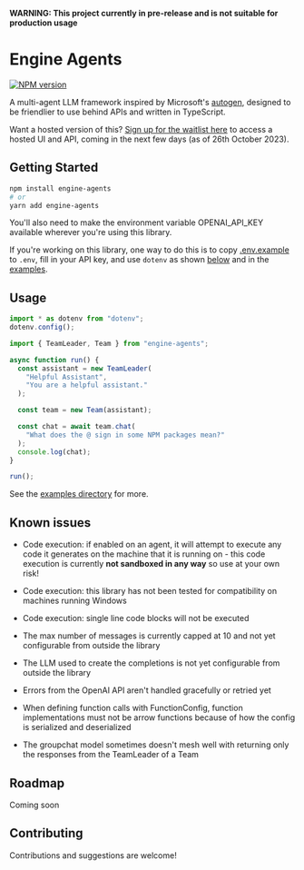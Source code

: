 **WARNING: This project currently in pre-release and is not suitable for production usage**

# Engine Agents

[![NPM version](https://img.shields.io/npm/v/engine-agents)](https://npmjs.org/package/openai/engine-agents)

A multi-agent LLM framework inspired by Microsoft's [autogen](https://github.com/microsoft/autogen),
designed to be friendlier to use behind APIs and written in TypeScript.

Want a hosted version of this? [Sign up for the waitlist here](https://share-eu1.hsforms.com/1s6stLQg1SqqSJzRjF-xOBg2b9ek1)
to access a hosted UI and API, coming in the next few days (as of 26th October 2023).

## Getting Started

```bash
npm install engine-agents
# or
yarn add engine-agents
```

You'll also need to make the environment variable OPENAI_API_KEY available wherever you're
using this library.

If you're working on this library, one way to do this is to copy [.env.example](./.env.example) to `.env`,
fill in your API key, and use `dotenv` as shown [below](#usage) and in the [examples](./examples/).

## Usage

```typescript
import * as dotenv from "dotenv";
dotenv.config();

import { TeamLeader, Team } from "engine-agents";

async function run() {
  const assistant = new TeamLeader(
    "Helpful Assistant",
    "You are a helpful assistant."
  );

  const team = new Team(assistant);

  const chat = await team.chat(
    "What does the @ sign in some NPM packages mean?"
  );
  console.log(chat);
}

run();
```

See the [examples directory](./examples/) for more.

## Known issues

- Code execution: if enabled on an agent, it will attempt to execute any code it generates on the
  machine that it is running on - this code execution is currently **not sandboxed in any way** so
  use at your own risk!

- Code execution: this library has not been tested for compatibility on machines running Windows

- Code execution: single line code blocks will not be executed

- The max number of messages is currently capped at 10 and not yet configurable from outside the library

- The LLM used to create the completions is not yet configurable from outside the library

- Errors from the OpenAI API aren't handled gracefully or retried yet

- When defining function calls with FunctionConfig, function implementations must not
  be arrow functions because of how the config is serialized and deserialized

- The groupchat model sometimes doesn't mesh well with returning only the responses from the TeamLeader of a Team

## Roadmap

Coming soon

## Contributing

Contributions and suggestions are welcome!
